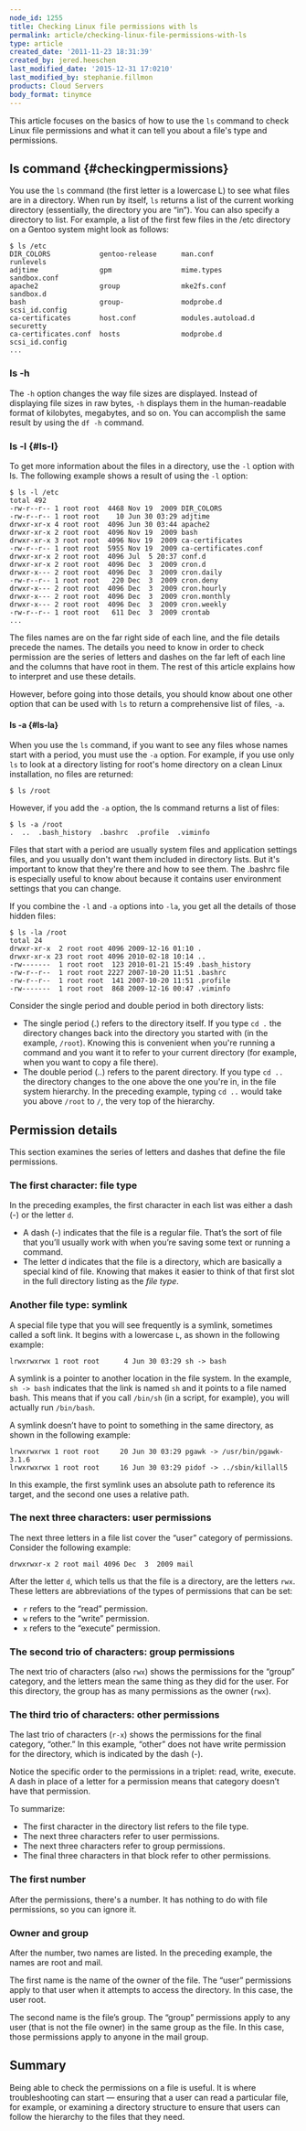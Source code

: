 ```yaml
---
node_id: 1255
title: Checking Linux file permissions with ls
permalink: article/checking-linux-file-permissions-with-ls
type: article
created_date: '2011-11-23 18:31:39'
created_by: jered.heeschen
last_modified_date: '2015-12-31 17:0210'
last_modified_by: stephanie.fillmon
products: Cloud Servers
body_format: tinymce
---
```


This article focuses on the basics of how to use the `ls` command to
check Linux file permissions and what it can tell you about a file's
type and permissions.

ls command {#checkingpermissions}
----------

You use the `ls` command (the first letter is a lowercase L) to see what
files are in a directory. When run by itself, `ls` returns a list of the
current working directory (essentially, the directory you are &ldquo;in&rdquo;). You
can also specify a directory to list. For example, a list of the first
few files in the /etc directory on a Gentoo system might look as
follows:

    $ ls /etc
    DIR_COLORS            gentoo-release      man.conf            runlevels
    adjtime               gpm                 mime.types          sandbox.conf
    apache2               group               mke2fs.conf         sandbox.d
    bash                  group-              modprobe.d          scsi_id.config
    ca-certificates       host.conf           modules.autoload.d  securetty
    ca-certificates.conf  hosts               modprobe.d          scsi_id.config
    ...

### ls -h

The `-h` option changes the way file sizes are displayed. Instead of
displaying file sizes in raw bytes, `-h` displays them in the
human-readable format of kilobytes, megabytes, and so on. You can
accomplish the same result by using the `df -h` command.

### ls -l {#ls-l}

To get more information about the files in a directory, use the `-l`
option with ls. The following example shows a result of using the `-l`
option:

    $ ls -l /etc
    total 492
    -rw-r--r-- 1 root root  4468 Nov 19  2009 DIR_COLORS
    -rw-r--r-- 1 root root    10 Jun 30 03:29 adjtime
    drwxr-xr-x 4 root root  4096 Jun 30 03:44 apache2
    drwxr-xr-x 2 root root  4096 Nov 19  2009 bash
    drwxr-xr-x 3 root root  4096 Nov 19  2009 ca-certificates
    -rw-r--r-- 1 root root  5955 Nov 19  2009 ca-certificates.conf
    drwxr-xr-x 2 root root  4096 Jul  5 20:37 conf.d
    drwxr-xr-x 2 root root  4096 Dec  3  2009 cron.d
    drwxr-x--- 2 root root  4096 Dec  3  2009 cron.daily
    -rw-r--r-- 1 root root   220 Dec  3  2009 cron.deny
    drwxr-x--- 2 root root  4096 Dec  3  2009 cron.hourly
    drwxr-x--- 2 root root  4096 Dec  3  2009 cron.monthly
    drwxr-x--- 2 root root  4096 Dec  3  2009 cron.weekly
    -rw-r--r-- 1 root root   611 Dec  3  2009 crontab
    ...

The files names are on the far right side of each line, and the file
details precede the names. The details you need to know in order to
check permission are the series of letters and dashes on the far left of
each line and the columns that have root in them. The rest of this
article explains how to interpret and use these details.

However, before going into those details, you should know about one
other option that can be used with `ls` to return a comprehensive list
of files, `-a`.

#### ls -a {#ls-la}

When you use the `ls` command, if you want to see any files whose names
start with a period, you must use the `-a` option. For example, if you
use only `ls` to look at a directory listing for root's home directory
on a clean Linux installation, no files are returned:

    $ ls /root

However, if you add the `-a` option, the ls command returns a list of
files:

    $ ls -a /root
    .  ..  .bash_history  .bashrc  .profile  .viminfo

Files that start with a period are usually system files and application
settings files, and you usually don't want them included in directory
lists. But it's important to know that they're there and how to see
them. The .bashrc file is especially useful to know about because it
contains user environment settings that you can change.

If you combine the `-l` and `-a` options into `-la`, you get all the
details of those hidden files:

    $ ls -la /root
    total 24
    drwxr-xr-x  2 root root 4096 2009-12-16 01:10 .
    drwxr-xr-x 23 root root 4096 2010-02-18 10:14 ..
    -rw-------  1 root root  123 2010-01-21 15:49 .bash_history
    -rw-r--r--  1 root root 2227 2007-10-20 11:51 .bashrc
    -rw-r--r--  1 root root  141 2007-10-20 11:51 .profile
    -rw-------  1 root root  868 2009-12-16 00:47 .viminfo

Consider the single period and double period in both directory lists:

-   The single period (.) refers to the directory itself. If you type
    `cd .` the directory changes back into the directory you started
    with (in the example, `/root`). Knowing this is convenient when
    you're running a command and you want it to refer to your current
    directory (for example, when you want to copy a file there).
-   The double period (..) refers to the parent directory. If you type
    `cd ..` the directory changes to the one above the one you're in, in
    the file system hierarchy. In the preceding example, typing `cd ..`
    would take you above `/root` to `/`, the very top of the hierarchy.

Permission details
------------------

This section examines the series of letters and dashes that define the
file permissions.

### The first character: file type

In the preceding examples, the first character in each list was either a
dash (-) or the letter `d`.

-   A dash (-) indicates that the file is a regular file. That&rsquo;s the
    sort of file that you&rsquo;ll usually work with when you&rsquo;re saving some
    text or running a command.
-   The letter d indicates that the file is a directory, which are
    basically a special kind of file. Knowing that makes it easier to
    think of that first slot in the full directory listing as the *file
    type*.

### Another file type: symlink

A special file type that you will see frequently is a symlink, sometimes
called a soft link. It begins with a lowercase `L`, as shown in the
following example:

    lrwxrwxrwx 1 root root      4 Jun 30 03:29 sh -> bash

A symlink is a pointer to another location in the file system. In the
example, `sh -> bash` indicates that the link is named `sh` and it
points to a file named bash. This means that if you call `/bin/sh` (in a
script, for example), you will actually run `/bin/bash`.

A symlink doesn&rsquo;t have to point to something in the same directory, as
shown in the following example:

    lrwxrwxrwx 1 root root     20 Jun 30 03:29 pgawk -> /usr/bin/pgawk-3.1.6
    lrwxrwxrwx 1 root root     16 Jun 30 03:29 pidof -> ../sbin/killall5

In this example, the first symlink uses an absolute path to reference
its target, and the second one uses a relative path.

### The next three characters: user permissions

The next three letters in a file list cover the &ldquo;user&rdquo; category of
permissions. Consider the following example:

    drwxrwxr-x 2 root mail 4096 Dec  3  2009 mail

After the letter `d`, which tells us that the file is a directory, are
the letters `rwx`. These letters are abbreviations of the types of
permissions that can be set:

-   `r` refers to the &ldquo;read&rdquo; permission.
-   `w` refers to the &ldquo;write&rdquo; permission.
-   `x` refers to the &ldquo;execute&rdquo; permission.

### The second trio of characters: group permissions

The next trio of characters (also `rwx`) shows the permissions for the
&ldquo;group&rdquo; category, and the letters mean the same thing as they did for
the user. For this directory, the group has as many permissions as the
owner (`rwx`).

### The third trio of characters: other permissions

The last trio of characters (`r-x`) shows the permissions for the final
category, &ldquo;other.&rdquo; In this example, &ldquo;other&rdquo; does not have write
permission for the directory, which is indicated by the dash (-).

Notice the specific order to the permissions in a triplet: read, write,
execute. A dash in place of a letter for a permission means that
category doesn&rsquo;t have that permission.

To summarize:

-   The first character in the directory list refers to the file type.
-   The next three characters refer to user permissions.
-   The next three characters refer to group permissions.
-   The final three characters in that block refer to other permissions.

### The first number

After the permissions, there's a number. It has nothing to do with file
permissions, so you can ignore it.

### Owner and group

After the number, two names are listed. In the preceding example, the
names are root and mail.

The first name is the name of the owner of the file. The &ldquo;user&rdquo;
permissions apply to that user when it attempts to access the directory.
In this case, the user root.

The second name is the file&rsquo;s group. The &ldquo;group&rdquo; permissions apply to
any user (that is not the file owner) in the same group as the file. In
this case, those permissions apply to anyone in the mail group.

Summary
-------

Being able to check the permissions on a file is useful. It is where
troubleshooting can start &mdash; ensuring that a user can read a particular
file, for example, or examining a directory structure to ensure that
users can follow the hierarchy to the files that they need.

 

